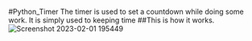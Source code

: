 #Python_Timer
The timer is used to set a countdown while 
doing some work. 
It is simply used to keeping time
##This is how it works.
![Screenshot 2023-02-01 195449](https://user-images.githubusercontent.com/24294707/216109522-ea8b55d6-0c44-4431-b603-0a50144d85b3.jpg)

